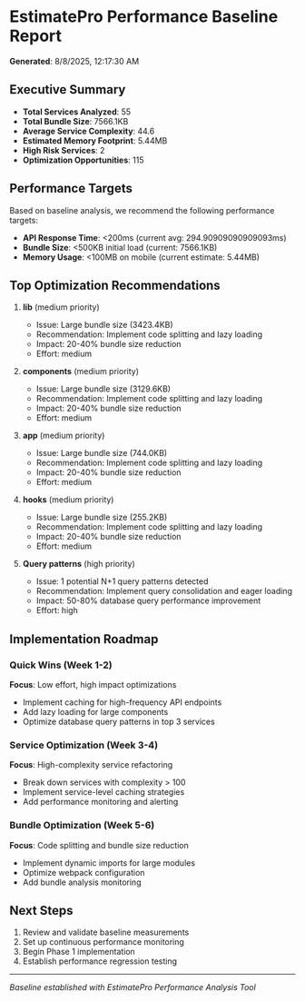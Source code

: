 # EstimatePro Performance Baseline Report

**Generated**: 8/8/2025, 12:17:30 AM

## Executive Summary

- **Total Services Analyzed**: 55
- **Total Bundle Size**: 7566.1KB
- **Average Service Complexity**: 44.6
- **Estimated Memory Footprint**: 5.44MB
- **High Risk Services**: 2
- **Optimization Opportunities**: 115

## Performance Targets

Based on baseline analysis, we recommend the following performance targets:

- **API Response Time**: <200ms (current avg: 294.90909090909093ms)
- **Bundle Size**: <500KB initial load (current: 7566.1KB)
- **Memory Usage**: <100MB on mobile (current estimate: 5.44MB)

## Top Optimization Recommendations

1. **lib** (medium priority)
   - Issue: Large bundle size (3423.4KB)
   - Recommendation: Implement code splitting and lazy loading
   - Impact: 20-40% bundle size reduction
   - Effort: medium

2. **components** (medium priority)
   - Issue: Large bundle size (3129.6KB)
   - Recommendation: Implement code splitting and lazy loading
   - Impact: 20-40% bundle size reduction
   - Effort: medium

3. **app** (medium priority)
   - Issue: Large bundle size (744.0KB)
   - Recommendation: Implement code splitting and lazy loading
   - Impact: 20-40% bundle size reduction
   - Effort: medium

4. **hooks** (medium priority)
   - Issue: Large bundle size (255.2KB)
   - Recommendation: Implement code splitting and lazy loading
   - Impact: 20-40% bundle size reduction
   - Effort: medium

5. **Query patterns** (high priority)
   - Issue: 1 potential N+1 query patterns detected
   - Recommendation: Implement query consolidation and eager loading
   - Impact: 50-80% database query performance improvement
   - Effort: high

## Implementation Roadmap

### Quick Wins (Week 1-2)

**Focus**: Low effort, high impact optimizations

- Implement caching for high-frequency API endpoints
- Add lazy loading for large components
- Optimize database query patterns in top 3 services

### Service Optimization (Week 3-4)

**Focus**: High-complexity service refactoring

- Break down services with complexity > 100
- Implement service-level caching strategies
- Add performance monitoring and alerting

### Bundle Optimization (Week 5-6)

**Focus**: Code splitting and bundle size reduction

- Implement dynamic imports for large modules
- Optimize webpack configuration
- Add bundle analysis monitoring

## Next Steps

1. Review and validate baseline measurements
2. Set up continuous performance monitoring
3. Begin Phase 1 implementation
4. Establish performance regression testing

---

_Baseline established with EstimatePro Performance Analysis Tool_
